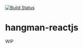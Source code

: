 [![Build Status](https://travis-ci.org/neverendingqs-sandbox/hangman-reactjs.svg?branch=master)](https://travis-ci.org/neverendingqs-sandbox/hangman-reactjs)

# hangman-reactjs
WIP
